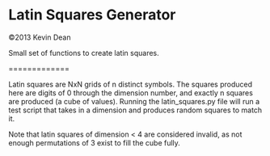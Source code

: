 Latin Squares Generator
=============
&copy;2013 Kevin Dean

Small set of functions to create latin squares.

=============

Latin squares are NxN grids of n distinct symbols. The squares produced here are digits of 0 through the dimension number, and exactly n squares are produced (a cube of values). Running the latin_squares.py file will run a test script that takes in a dimension and produces random squares to match it.

Note that latin squares of dimension < 4 are considered invalid, as not enough permutations of 3 exist to fill the cube fully.

